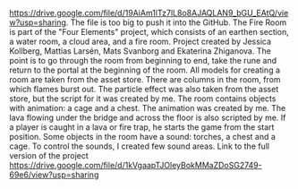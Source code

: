 https://drive.google.com/file/d/19AiAm1lTz7lL8o8AJAQLAN9_bGU_EAtQ/view?usp=sharing.
The file is too big to push it into the GitHub.
The Fire Room is part of the "Four Elements" project, which consists of an earthen section, a water room, a cloud area, and a fire room. 
Project created by Jessica Kollberg, Mattias Larsén, Mats Svanborg and Ekaterina Zhiganova.
The point is to go through the room from beginning to end, take the rune and return to the portal at the beginning of the room.
All models for creating a room are taken from the asset store.
There are columns in the room, from which flames burst out. The particle effect was also taken from the asset store, but the script for it was created by me. 
The room contains objects with animation: a cage and a chest. The animation was created by me. 
The lava flowing under the bridge and across the floor is also scripted by me. If a player is caught in a lava or fire trap, he starts the game from the start position.
Some objects in the room have a sound: torches, a chest and a cage. To control the sounds, I created few sound areas.
Link to the full version of the project https://drive.google.com/file/d/1kVgaapTJOleyBokMMaZDoSG2749-69e6/view?usp=sharing
